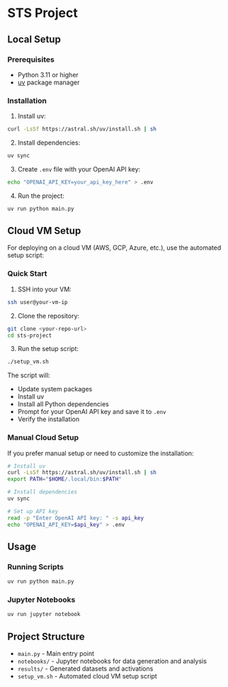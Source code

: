 # STS Project

## Local Setup

### Prerequisites

- Python 3.11 or higher
- [uv](https://github.com/astral-sh/uv) package manager

### Installation

1. Install uv:

```bash
curl -LsSf https://astral.sh/uv/install.sh | sh
```

2. Install dependencies:

```bash
uv sync
```

3. Create `.env` file with your OpenAI API key:

```bash
echo "OPENAI_API_KEY=your_api_key_here" > .env
```

4. Run the project:

```bash
uv run python main.py
```

## Cloud VM Setup

For deploying on a cloud VM (AWS, GCP, Azure, etc.), use the automated setup script:

### Quick Start

1. SSH into your VM:

```bash
ssh user@your-vm-ip
```

2. Clone the repository:

```bash
git clone <your-repo-url>
cd sts-project
```

3. Run the setup script:

```bash
./setup_vm.sh
```

The script will:

- Update system packages
- Install uv
- Install all Python dependencies
- Prompt for your OpenAI API key and save it to `.env`
- Verify the installation

### Manual Cloud Setup

If you prefer manual setup or need to customize the installation:

```bash
# Install uv
curl -LsSf https://astral.sh/uv/install.sh | sh
export PATH="$HOME/.local/bin:$PATH"

# Install dependencies
uv sync

# Set up API key
read -p "Enter OpenAI API key: " -s api_key
echo "OPENAI_API_KEY=$api_key" > .env
```

## Usage

### Running Scripts

```bash
uv run python main.py
```

### Jupyter Notebooks

```bash
uv run jupyter notebook
```

## Project Structure

- `main.py` - Main entry point
- `notebooks/` - Jupyter notebooks for data generation and analysis
- `results/` - Generated datasets and activations
- `setup_vm.sh` - Automated cloud VM setup script
